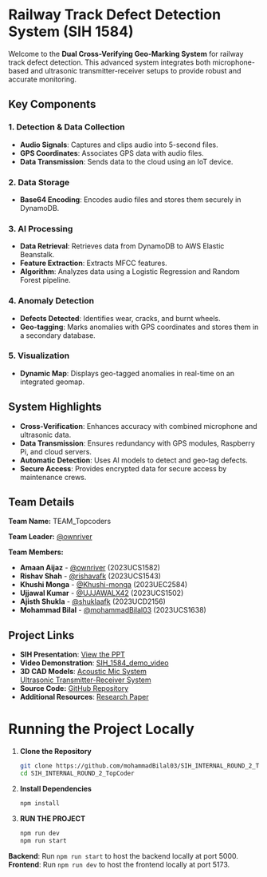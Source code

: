 # Railway Track Defect Detection System (SIH 1584)

Welcome to the **Dual Cross-Verifying Geo-Marking System** for railway track defect detection. This advanced system integrates both microphone-based and ultrasonic transmitter-receiver setups to provide robust and accurate monitoring.

## Key Components

### 1. Detection & Data Collection
- **Audio Signals**: Captures and clips audio into 5-second files.
- **GPS Coordinates**: Associates GPS data with audio files.
- **Data Transmission**: Sends data to the cloud using an IoT device.

### 2. Data Storage
- **Base64 Encoding**: Encodes audio files and stores them securely in DynamoDB.

### 3. AI Processing
- **Data Retrieval**: Retrieves data from DynamoDB to AWS Elastic Beanstalk.
- **Feature Extraction**: Extracts MFCC features.
- **Algorithm**: Analyzes data using a Logistic Regression and Random Forest pipeline.

### 4. Anomaly Detection
- **Defects Detected**: Identifies wear, cracks, and burnt wheels.
- **Geo-tagging**: Marks anomalies with GPS coordinates and stores them in a secondary database.

### 5. Visualization
- **Dynamic Map**: Displays geo-tagged anomalies in real-time on an integrated geomap.

## System Highlights
- **Cross-Verification**: Enhances accuracy with combined microphone and ultrasonic data.
- **Data Transmission**: Ensures redundancy with GPS modules, Raspberry Pi, and cloud servers.
- **Automatic Detection**: Uses AI models to detect and geo-tag defects.
- **Secure Access**: Provides encrypted data for secure access by maintenance crews.

## Team Details

**Team Name:** TEAM_Topcoders

**Team Leader:** [@ownriver](https://github.com/ownriver)

**Team Members:**
- **Amaan Aijaz** - [@ownriver](https://github.com/ownriver) (2023UCS1582)
- **Rishav Shah** - [@rishavafk](https://github.com/rishavafk) (2023UCS1543)
- **Khushi Monga** - [@Khushi-monga](https://github.com/Khushi-monga) (2023UEC2584)
- **Ujjawal Kumar** - [@UJJAWALX42](https://github.com/UJJAWALX42) (2023UCS1502)
- **Ajisth Shukla** - [@shuklaafk](https://github.com/shuklaafk) (2023UCD2156)
- **Mohammad Bilal** - [@mohammadBilal03](https://github.com/mohammadBilal03) (2023UCS1638)

## Project Links

- **SIH Presentation**: [View the PPT](https://github.com/ownriver/SIH_INTERNAL_ROUND_2_Topcoders/blob/main/SIH_PPT_Topcoders.pdf)
- **Video Demonstration**: [SIH_1584_demo_video](https://www.youtube.com/watch?v=EWoAHoAi5wI)
- **3D CAD Models**: [Acoustic Mic System](https://www.tinkercad.com/things/2UOgYSBc0pL-acoustic-mic-aux-mic-geo-tracking-defect-detection-system?sharecode=t7Cl9CB0puufQ7OUfeHj0PJhTP1noBdmY2DmjV8xogA)             
                     [Ultrasonic Transmitter-Receiver System](https://www.tinkercad.com/things/jlbW1u8U0sm-ultrasonic-transmitter-receiver-defect-detection-verifying-syst?sharecode=IHqeQRYft3Sh_H7vds6x2g0W31OGxgIXeP10PK3jnBs)
- **Source Code:** [GitHub Repository](https://github.com/mohammadBilal03/SIH_INTERNAL_ROUND_2_TopCoder)
- **Additional Resources**: [Research Paper](https://www.researchgate.net/publication/354632818_A_Novel_Approach_to_Railway_Track_Faults_Detection_Using_Acoustic_Analysis)



# Running the Project Locally

1. **Clone the Repository**

   ```bash
   git clone https://github.com/mohammadBilal03/SIH_INTERNAL_ROUND_2_TopCoder.git
   cd SIH_INTERNAL_ROUND_2_TopCoder

2. **Install Dependencies**

    ```bash
   npm install

3. **RUN THE PROJECT**
    ```bash
   npm run dev
    npm run start
    

 **Backend**: Run `npm run start` to host the backend locally at port 5000.
 **Frontend**: Run `npm run dev` to host the frontend locally at port 5173.
